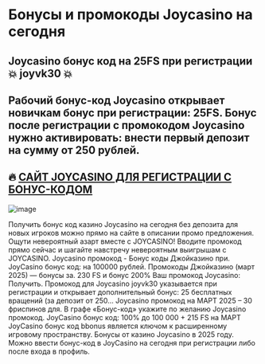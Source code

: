 # Бонусы и промокоды Joycasino на сегодня

## Joycasino бонус код на 25FS при регистрации 💥 joyvk30 💥

## Рабочий бонус-код Joycasino открывает новичкам бонус при регистрации: 25FS. Бонус после регистрации с промокодом Joycasino нужно активировать: внести первый депозит на сумму от 250 рублей. 

## 🔥 [САЙТ JOYCASINO ДЛЯ РЕГИСТРАЦИИ С БОНУС-КОДОМ](https://linksc.ru/joycasino-vip)

![image](https://github.com/user-attachments/assets/ac15c22a-8ca4-46f3-92b6-2682a23017fd)


Получить бонус код казино Joycasino на сегодня без депозита для новых игроков можно прямо на сайте в описании промо предложения.
Ощути невероятный азарт вместе с JOYCASINO!
Вводите промокод прямо сейчас и шагайте навстречу невероятным выигрышам с JOYCASINO.
Joycasino промокод - Бонус коды Джойказино при.
JoyCasino бонус код: на 100000 рублей.
Промокоды Джойказино (март 2025) — бонусы за.
230 FS и бонус 200% Ваш промокод Joycasino: Получить.
Промокод для Joycasino joyvk30 указывается при регистрации и открывает дополнительный бонус: 25 бесплатных вращений (за депозит от 250...
Joycasino промокод на МАРТ 2025 – 30 фриспинов для.
В графе «Бонус-код» укажите по желанию Joycasino промокод.
JoyCasino бонус код: 100% до 100 000 + 215 FS на МАРТ
JoyCasino бонус код bbonus является ключом к расширенному игровому пространству.
Бонусы от казино Joycasino в 2025 году.
Можно ввести бонус-код в JoyCasino на сегодня при регистрации либо после входа в профиль.
